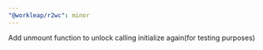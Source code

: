 ```yaml
---
"@workleap/r2wc": minor
---
```


Add unmount function to unlock calling initialize again(for testing purposes)
